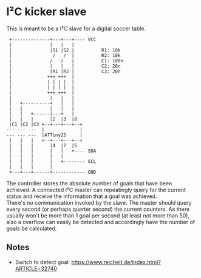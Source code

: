 I²C kicker slave
================

This is meant to be a I²C slave for a digital soccer table.

     +--------------+---+---+---- VCC
     |              |   |   |
     |              |S1 |S2 |          R1: 10k
     |               /   /  |          R2: 10k
     |              /   /   |          C1: 100n
     |              |   |   |          C2: 20n
     |              |R1 |R2 |          C3: 20n
     |             +++ +++  |
     |             | | | |  |
     |             | | | |  |
     |             +++ +++  |
     |              |   |   |
     |   +----------+   |   |
     |   |          |   |   |
     |   |   +------|---+   |
     |   |   |      |2  |3  |8
     |C1 |C2 |C3 +--+---+---+--+
    --- --- ---  |             |
    --- --- ---  |ATTiny25     |
     |   |   |   +--+---+---+--+
     |   |   |      |4  |7  |5
     |   |   |      |   |   +---- SDA
     |   |   |      |   |
     |   |   |      |   +-------- SCL
     |   |   |      |
     +---+---+------+------------ GND


The controller stores the absolute number of goals that have been achieved.
A connected I²C master can repeatingly query for the current status and
receive the information that a goal was achieved.  
There's no communication invoked by the slave. The master should query every
second (or perhaps quarter second) the current counters. As there usually won't
be more than 1 goal per second (at least not more than 50), also a overflow can
easily be detected and accordingly have the number of goals be calculated.

Notes
-----
 - Switch to detect goal: https://www.reichelt.de/index.html?ARTICLE=32740
